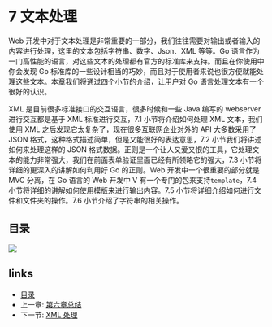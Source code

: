 # 7 文本处理

Web 开发中对于文本处理是非常重要的一部分，我们往往需要对输出或者输入的内容进行处理，这里的文本包括字符串、数字、Json、XML 等等。Go 语言作为一门高性能的语言，对这些文本的处理都有官方的标准库来支持。而且在你使用中你会发现 Go 标准库的一些设计相当的巧妙，而且对于使用者来说也很方便就能处理这些文本。本章我们将通过四个小节的介绍，让用户对 Go 语言处理文本有一个很好的认识。

XML 是目前很多标准接口的交互语言，很多时候和一些 Java 编写的 webserver 进行交互都是基于 XML 标准进行交互，7.1 小节将介绍如何处理 XML 文本，我们使用 XML 之后发现它太复杂了，现在很多互联网企业对外的 API 大多数采用了 JSON 格式，这种格式描述简单，但是又能很好的表达意思，7.2 小节我们将讲述如何来处理这样的 JSON 格式数据。正则是一个让人又爱又恨的工具，它处理文本的能力非常强大，我们在前面表单验证里面已经有所领略它的强大，7.3 小节将详细的更深入的讲解如何利用好 Go 的正则。Web 开发中一个很重要的部分就是 MVC 分离，在 Go 语言的 Web 开发中 V 有一个专门的包来支持`template`，7.4 小节将详细的讲解如何使用模版来进行输出内容。7.5 小节将详细介绍如何进行文件和文件夹的操作。7.6 小节介绍了字符串的相关操作。

## 目录

![](https://ngte-superbed.oss-cn-beijing.aliyuncs.com/uPic/images/navi7.png?raw=true)

## links

- [目录](preface.md)
- 上一章: [第六章总结](06.5.md)
- 下一节: [XML 处理](07.1.md)
